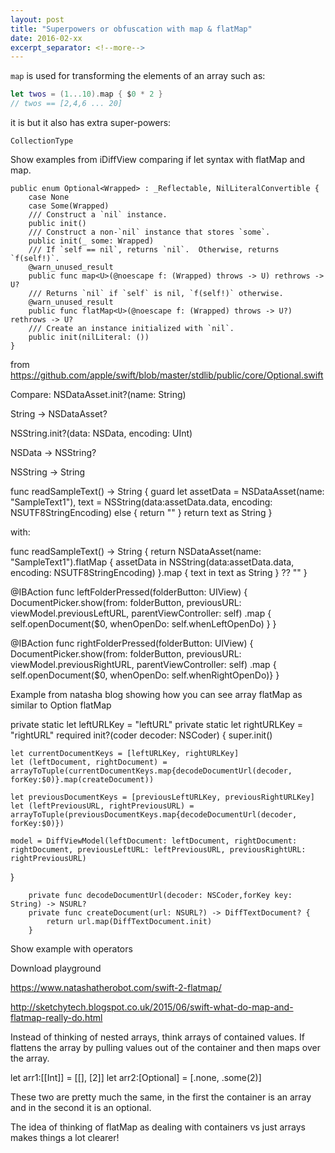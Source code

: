 ```yaml
---
layout: post
title: "Superpowers or obfuscation with map & flatMap"
date: 2016-02-xx
excerpt_separator: <!--more-->
---
```

`map` is used for transforming the elements of an array such as:

```swift
let twos = (1...10).map { $0 * 2 }
// twos == [2,4,6 ... 20]
```

it is but it also has extra super-powers:




`CollectionType`

Show examples from iDiffView comparing if let syntax with flatMap and map.

```
public enum Optional<Wrapped> : _Reflectable, NilLiteralConvertible {
    case None
    case Some(Wrapped)
    /// Construct a `nil` instance.
    public init()
    /// Construct a non-`nil` instance that stores `some`.
    public init(_ some: Wrapped)
    /// If `self == nil`, returns `nil`.  Otherwise, returns `f(self!)`.
    @warn_unused_result
    public func map<U>(@noescape f: (Wrapped) throws -> U) rethrows -> U?
    /// Returns `nil` if `self` is nil, `f(self!)` otherwise.
    @warn_unused_result
    public func flatMap<U>(@noescape f: (Wrapped) throws -> U?) rethrows -> U?
    /// Create an instance initialized with `nil`.
    public init(nilLiteral: ())
}
```

from https://github.com/apple/swift/blob/master/stdlib/public/core/Optional.swift




Compare:
NSDataAsset.init?(name: String)

String -> NSDataAsset?

NSString.init?(data: NSData, encoding: UInt)

NSData -> NSString?

NSString -> String

func readSampleText() -> String {
    guard let
        assetData = NSDataAsset(name: "SampleText1"),
        text = NSString(data:assetData.data, encoding: NSUTF8StringEncoding) else {
            return ""
    }
    return text as String
}



with:

func readSampleText() -> String {
    return NSDataAsset(name: "SampleText1").flatMap { assetData in
        NSString(data:assetData.data, encoding: NSUTF8StringEncoding)
    }.map { text in
        text as String
    } ?? ""
}


@IBAction func leftFolderPressed(folderButton: UIView) {
    DocumentPicker.show(from: folderButton, previousURL: viewModel.previousLeftURL, parentViewController: self)
        .map { self.openDocument($0, whenOpenDo: self.whenLeftOpenDo) }
}

@IBAction func rightFolderPressed(folderButton: UIView) {
    DocumentPicker.show(from: folderButton, previousURL: viewModel.previousRightURL, parentViewController: self)
        .map { self.openDocument($0, whenOpenDo: self.whenRightOpenDo)}
}


Example from natasha blog showing how you can see array flatMap as similar to Option flatMap


private static let leftURLKey = "leftURL"
private static let rightURLKey = "rightURL"
required init?(coder decoder: NSCoder) {
    super.init()

    let currentDocumentKeys = [leftURLKey, rightURLKey]
    let (leftDocument, rightDocument) = arrayToTuple(currentDocumentKeys.map{decodeDocumentUrl(decoder, forKey:$0)}.map(createDocument))

    let previousDocumentKeys = [previousLeftURLKey, previousRightURLKey]
    let (leftPreviousURL, rightPreviousURL) = arrayToTuple(previousDocumentKeys.map{decodeDocumentUrl(decoder, forKey:$0)})

    model = DiffViewModel(leftDocument: leftDocument, rightDocument: rightDocument, previousLeftURL: leftPreviousURL, previousRightURL: rightPreviousURL)
}

        private func decodeDocumentUrl(decoder: NSCoder,forKey key: String) -> NSURL?
        private func createDocument(url: NSURL?) -> DiffTextDocument? {
            return url.map(DiffTextDocument.init)
        }

Show example with operators

Download playground


https://www.natashatherobot.com/swift-2-flatmap/

http://sketchytech.blogspot.co.uk/2015/06/swift-what-do-map-and-flatmap-really-do.html

Instead of thinking of nested arrays, think arrays of contained values.
If flattens the array by pulling values out of the container and then maps over the array.

let arr1:[[Int]] = [[], [2]]
let arr2:[Optional] = [.none, .some(2)]

These two are pretty much the same, in the first the container is an array and in the second it is an optional.

The idea of thinking of flatMap as dealing with containers vs just arrays makes things a lot clearer!
